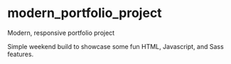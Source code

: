 # modern_portfolio_project
Modern, responsive portfolio project

Simple weekend build to showcase some fun HTML, Javascript, and Sass features.
